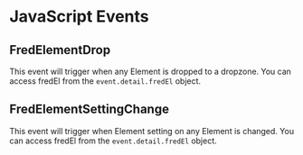 # JavaScript Events

## FredElementDrop
This event will trigger when any Element is dropped to a dropzone. You can access fredEl from the `event.detail.fredEl` object.

## FredElementSettingChange
This event will trigger when Element setting on any Element is changed. You can access fredEl from the `event.detail.fredEl` object.